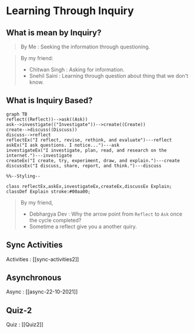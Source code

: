 # Learning Through Inquiry
## What is mean by Inquiry?

> By Me :
> Seeking the information through questioning.

> By my friend:
> - Chitwan Singh : Asking for information.
> - Snehil Saini : Learning through question about thing that we don't know.

## What is Inquiry Based?

```mermaid
graph TB
reflect((Reflect))-->ask((Ask))
ask-->investigate(("Investigate"))-->create((Create))
create-->discuss((Discuss))
discuss-->reflect
reflectEx("I reflect, revise, rethink, and evaluate")---reflect
askEx("I ask questions. I notice...")---ask
investigateEx("I investigate, plan, read, and research on the internet.")---investigate
createEx("I create, try, experiment, draw, and explain.")---create
discussEx("I discuss, share, report, and think.")---discuss

%%--Styling--

class reflectEx,askEx,investigateEx,createEx,discussEx Explain;
classDef Explain stroke:#00aa00;
```

> By my friend,  
> - Debhargya Dev :  Why the arrow point from `Reflect` to `Ask` once the cycle completed?
> - Sometime a reflect give you a another quiry.


## Sync Activities

Activities : [[sync-activities2]]

## Asynchronous
Async : [[async-22-10-2021]]

## Quiz-2
Quiz : [[Quiz2]]
